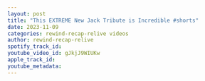 ```yaml
---
layout: post
title: "This EXTREME New Jack Tribute is Incredible #shorts"
date: 2023-11-09
categories: rewind-recap-relive videos
author: rewind-recap-relive
spotify_track_id: 
youtube_video_id: gJkjJ9WIUKw
apple_track_id: 
youtube_metadata: 
---
```

